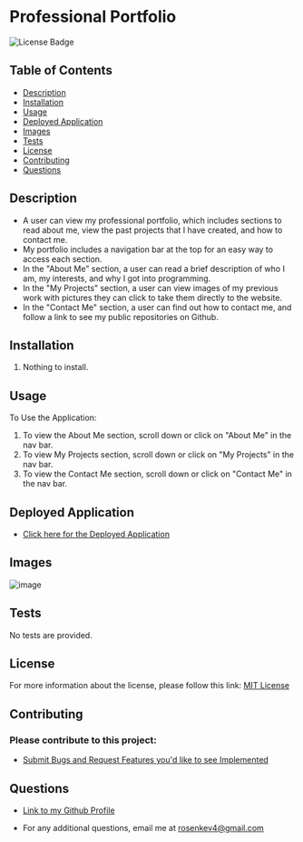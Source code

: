 # Professional Portfolio
![License Badge](https://img.shields.io/badge/License-MIT-blue.svg)

## Table of Contents
- [Description](#description) 
- [Installation](#installation) 
- [Usage](#usage) 
- [Deployed Application](#deployed-application)
- [Images](#images)
- [Tests](#tests)
- [License](#license)
- [Contributing](#contributing)
- [Questions](#questions)

## Description
- A user can view my professional portfolio, which includes sections to read about me, view the past projects that I have created, and how to contact me.
- My portfolio includes a navigation bar at the top for an easy way to access each section.
- In the "About Me" section, a user can read a brief description of who I am, my interests, and why I got into programming.
- In the "My Projects" section, a user can view images of my previous work with pictures they can click to take them directly to the website.
- In the "Contact Me" section, a user can find out how to contact me, and follow a link to see my public repositories on Github.

## Installation
1) Nothing to install. 

## Usage
To Use the Application:
1) To view the About Me section, scroll down or click on "About Me" in the nav bar.
2) To view My Projects section, scroll down or click on "My Projects" in the nav bar.
3) To view the Contact Me section, scroll down or click on "Contact Me" in the nav bar.

## Deployed Application
- [Click here for the Deployed Application](https://krosengr4.github.io/Professional-Portfolio/)

## Images
![image](https://github.com/krosengr4/Professional-Portfolio/assets/139993281/97559967-989c-4360-9c50-5035c42813ea)

## Tests
No tests are provided. 

## License 
For more information about the license, please follow this link: [MIT License](https://opensource.org/license/mit/)

## Contributing
### Please contribute to this project:
- [Submit Bugs and Request Features you'd like to see Implemented](https://github.com/krosengr4/Professional-Portfolio/issues)

## Questions
- [Link to my Github Profile](https://github.com/krosengr4)

- For any additional questions, email me at rosenkev4@gmail.com